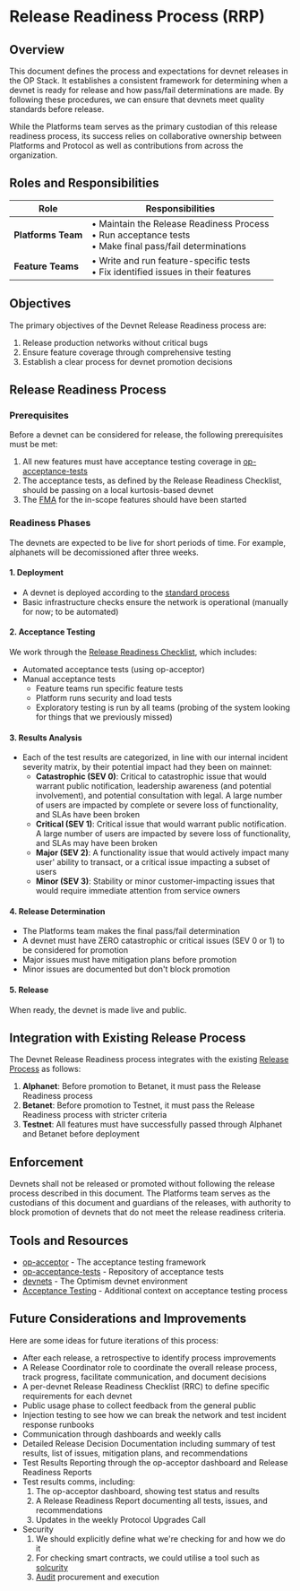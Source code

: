 # Release Readiness Process (RRP)

## Overview

This document defines the process and expectations for devnet releases in the OP Stack. It establishes a consistent framework for determining when a devnet is ready for release and how pass/fail determinations are made. By following these procedures, we can ensure that devnets meet quality standards before release.

While the Platforms team serves as the primary custodian of this release readiness process, its success relies on collaborative ownership between Platforms and Protocol as well as contributions from across the organization.

## Roles and Responsibilities

| Role | Responsibilities |
|------|-----------------|
| **Platforms Team** | • Maintain the Release Readiness Process<br>• Run acceptance tests<br>• Make final pass/fail determinations |
| **Feature Teams** | • Write and run feature-specific tests<br>• Fix identified issues in their features |

## Objectives

The primary objectives of the Devnet Release Readiness process are:

1. Release production networks without critical bugs
2. Ensure feature coverage through comprehensive testing
3. Establish a clear process for devnet promotion decisions

## Release Readiness Process

### Prerequisites

Before a devnet can be considered for release, the following prerequisites must be met:

1. All new features must have acceptance testing coverage in [op-acceptance-tests](https://github.com/ethereum-optimism/optimism/tree/main/op-acceptance-tests)
2. The acceptance tests, as defined by the Release Readiness Checklist, should be passing on a local kurtosis-based devnet
3. The [FMA](../fmas.md) for the in-scope features should have been started

### Readiness Phases

The devnets are expected to be live for short periods of time. For example, alphanets will be decomissioned after three weeks.

#### 1. Deployment

- A devnet is deployed according to the [standard process](https://github.com/ethereum-optimism/devnets/blob/main/README.md)
- Basic infrastructure checks ensure the network is operational (manually for now; to be automated)


#### 2. Acceptance Testing
We work through the [Release Readiness Checklist](./release-checklist.md), which includes:
- Automated acceptance tests (using op-acceptor)
- Manual acceptance tests
  - Feature teams run specific feature tests
  - Platform runs security and load tests
  - Exploratory testing is run by all teams (probing of the system looking for things that we previously missed)

#### 3. Results Analysis

- Each of the test results are categorized, in line with our internal incident severity matrix, by their potential impact had they been on mainnet:
  - **Catastrophic (SEV 0)**: Critical to catastrophic issue that would warrant public notification, leadership awareness (and potential involvement), and potential consultation with legal. A large number of users are impacted by complete or severe loss of functionality, and SLAs have been broken
  - **Critical (SEV 1)**: Critical issue that would warrant public notification. A large number of users are impacted by severe loss of functionality, and SLAs may have been broken
  - **Major (SEV 2)**: A functionality issue that would actively impact many user' ability to transact, or a critical issue impacting a subset of users
  - **Minor (SEV 3)**: Stability or minor customer-impacting issues that would require immediate attention from service owners

#### 4. Release Determination

- The Platforms team makes the final pass/fail determination
- A devnet must have ZERO catastrophic or critical issues (SEV 0 or 1) to be considered for promotion
- Major issues must have mitigation plans before promotion
- Minor issues are documented but don't block promotion

#### 5. Release
When ready, the devnet is made live and public.

## Integration with Existing Release Process

The Devnet Release Readiness process integrates with the existing [Release Process](../release-process.md) as follows:

1. **Alphanet**: Before promotion to Betanet, it must pass the Release Readiness process
2. **Betanet**: Before promotion to Testnet, it must pass the Release Readiness process with stricter criteria
3. **Testnet**: All features must have successfully passed through Alphanet and Betanet before deployment

## Enforcement

Devnets shall not be released or promoted without following the release process described in this document. The Platforms team serves as the custodians of this document and guardians of the releases, with authority to block promotion of devnets that do not meet the release readiness criteria.

## Tools and Resources

- [op-acceptor](https://github.com/ethereum-optimism/infra/tree/main/op-acceptor) - The acceptance testing framework
- [op-acceptance-tests](https://github.com/ethereum-optimism/optimism/tree/develop/op-acceptance-tests) - Repository of acceptance tests
- [devnets](https://devnets.optimism.io/) - The Optimism devnet environment
- [Acceptance Testing](./index.md) - Additional context on acceptance testing process

## Future Considerations and Improvements

Here are some ideas for future iterations of this process:

* After each release, a retrospective to identify process improvements
* A Release Coordinator role to coordinate the overall release process, track progress, facilitate communication, and document decisions
* A per-devnet Release Readiness Checklist (RRC) to define specific requirements for each devnet
* Public usage phase to collect feedback from the general public
* Injection testing to see how we can break the network and test incident response runbooks
* Communication through dashboards and weekly calls
* Detailed Release Decision Documentation including summary of test results, list of issues, mitigation plans, and recommendations
* Test Results Reporting through the op-acceptor dashboard and Release Readiness Reports
* Test results comms, including:
  1. The op-acceptor dashboard, showing test status and results
  2. A Release Readiness Report documenting all tests, issues, and recommendations
  3. Updates in the weekly Protocol Upgrades Call
* Security
  1. We should explicitly define what we're checking for and how we do it
  2. For checking smart contracts, we could utilise a tool such as [solcurity](https://github.com/transmissions11/solcurity)
  3. [Audit](https://github.com/ethereum-optimism/pm/pull/49) procurement and execution